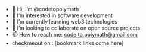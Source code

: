 - 👋 Hi, I’m @codetopolymath
- 👀 I’m interested in software development
- 🌱 I’m currently learning web3 technologies
- 💞️ I’m looking to collaborate on open source projects
- 📫 How to reach me: code.to.polymath@gmail.com
- checkmeout on : [bookmark links come here]
